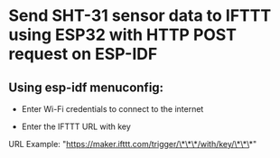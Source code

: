 # Send SHT-31 sensor data to IFTTT using ESP32 with HTTP POST request on ESP-IDF

## Using esp-idf menuconfig:
- Enter Wi-Fi credentials to connect to the internet


- Enter the IFTTT URL with key 

URL Example: "https://maker.ifttt.com/trigger/\*\*\*/with/key/\*\*\*"

